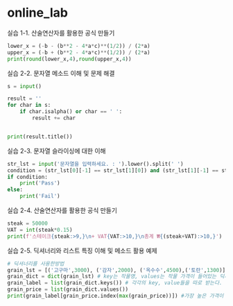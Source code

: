 # online_lab

실습 1-1. 산술연산자를 활용한 공식 만들기

```python
lower_x = (-b - (b**2 - 4*a*c)**(1/2)) / (2*a)
upper_x = (-b + (b**2 - 4*a*c)**(1/2)) / (2*a)
print(round(lower_x,4),round(upper_x,4))
```

실습 2-2. 문자열 메소드 이해 및 문제 해결

```python
s = input()

result = ''
for char in s:
    if char.isalpha() or char == ' ':
        result += char


print(result.title())
```

실습 2-3. 문자열 슬라이싱에 대한 이해

```python
str_lst = input('문자열을 입력하세요. : ').lower().split(' ')
condition = (str_lst[0][-1] == str_lst[1][0]) and (str_lst[1][-1] == str_lst[-1][0]) 
if condition:
    print('Pass')
else:
    print('Fail')
```

실습 2-4. 산술연산자를 활용한 공식 만들기

```python
steak = 50000
VAT = int(steak*0.15)
print(f'스테이크{steak:>9,}\n+ VAT{VAT:>10,}\n총계 ₩{(steak+VAT):>10,}')
```

실습 2-5. 딕셔너리와 리스트 특징 이해 및 메소드 활용 예제

```python
# 딕셔너리를 사용한방법
grain_lst = [('고구마',3000), ('감자',2000), ('옥수수',4500),('토란',1300)]
grain_dict = dict(grain_lst) # key는 작물명, values는 작물 가격이 들어있는 딕셔너리가 생성된다
grain_label = list(grain_dict.keys()) # 각각의 key, value들을 따로 받는다.
grain_price = list(grain_dict.values())
print(grain_label[grain_price.index(max(grain_price))]) #가장 높은 가격이 있는 index를 찾아 인덱싱한다.
```